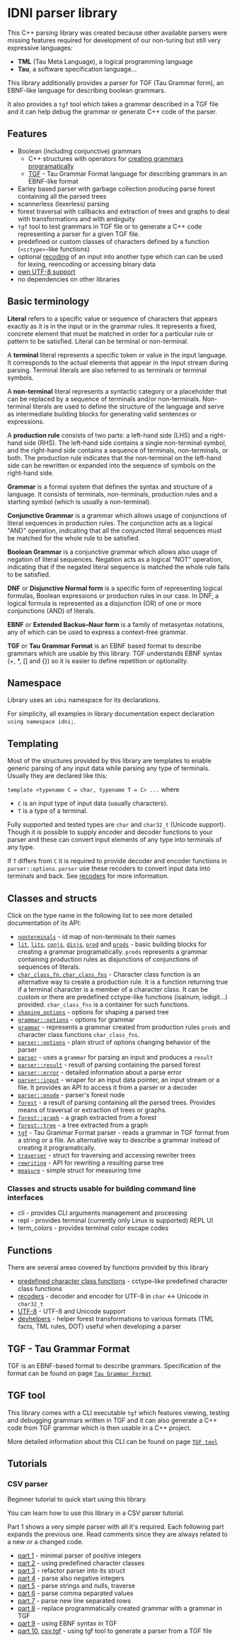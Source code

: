 # IDNI parser library

This C++ parsing library was created because other available parsers were missing features required for development of our non-turing but still very expressive languages:
- **TML** (Tau Meta Language), a logical programming language
- **Tau**, a software specification language...

This library additionally provides a parser for TGF (Tau Grammar form), an EBNF-like language for describing boolean grammars.

It also provides a `tgf` tool which takes a grammar described in a TGF file and it can help debug the grammar or generate C++ code of the parser.


## Features

- Boolean (including conjunctive) grammars
	- C++ structures with operators for [creating grammars programatically](docs/programatic_grammar.md)
	- [TGF](docs/tgf.md) - Tau Grammar Format language for describing grammars in an EBNF-like format
- Earley based parser with garbage collection producing parse forest containing all the parsed trees
- scannerless (lexerless) parsing
- forest traversal with callbacks and extraction of trees and graphs to deal with transformations and with ambiguity
- `tgf` tool to test grammars in TGF file or to generate a C++ code representing a parser for a given TGF file.
- predefined or custom classes of characters defined by a function (`<cctype>`-like functions)
- optional [recoding](docs/recoders.md) of an input into another type which can can be used for lexing, reencoding or accessing binary data
- [own UTF-8 support](docs/utf8.md)
- no dependencies on other libraries


## Basic terminology

**Literal** refers to a specific value or sequence of characters that appears exactly as it is in the input or in the grammar rules. It represents a fixed, concrete element that must be matched in order for a particular rule or pattern to be satisfied.
Literal can be terminal or non-terminal.

A **terminal** literal represents a specific token or value in the input language. It corresponds to the actual elements that appear in the input stream during parsing. Terminal literals are also referred to as terminals or terminal symbols.

A **non-terminal** literal represents a syntactic category or a placeholder that can be replaced by a sequence of terminals and/or non-terminals. Non-terminal literals are used to define the structure of the language and serve as intermediate building blocks for generating valid sentences or expressions.

A **production rule** consists of two parts: a left-hand side (LHS) and a right-hand side (RHS). The left-hand side contains a single non-terminal symbol, and the right-hand side contains a sequence of terminals, non-terminals, or both. The production rule indicates that the non-terminal on the left-hand side can be rewritten or expanded into the sequence of symbols on the right-hand side.

**Grammar** is a formal system that defines the syntax and structure of a language. It consists of terminals, non-terminals, production rules and a starting symbol (which is usually a non-terminal).

**Conjunctive Grammar** is a grammar which allows usage of conjunctions of literal sequences in production rules. The conjunction acts as a logical "AND" operation, indicating that all the conjuncted literal sequences must be matched for the whole rule to be satisfied.

**Boolean Grammar** is a conjunctive grammar which allows also usage of negation of literal sequences. Negation acts as a logical "NOT" operation, indicating that if the negated literal sequence is matched the whole rule fails to be satisfied.

**DNF** or **Disjunctive Normal form** is a specific form of representing logical formulas, Boolean expressions or production rules in our case. In DNF, a logical formula is represented as a disjunction (OR) of one or more conjunctions (AND) of literals.

**EBNF** or **Extended Backus–Naur form** is a family of metasyntax notations, any of which can be used to express a context-free grammar.

**TGF** or **Tau Grammar Format** is an EBNF based format to describe grammars which are usable by this library. TGF understands EBNF syntax (+, *, [] and {}) so it is easier to define repetition or optionality.


## Namespace

Library uses an `idni` namespace for its declarations.

For simplicity, all examples in library documentation expect declaration `using namespace idni;`.


## Templating

Most of the structures provided by this library are templates to enable generic parsing of any input data while parsing any type of terminals. Usually they are declared like this:

`template <typename C = char, typename T = C> ...` where
- `C` is an input type of input data (usually characters).
- `T` is a type of a terminal.

Fully supported and tested types are `char` and `char32_t` (Unicode support). Though it is possible to supply encoder and decoder functions to your parser and these can convert input elements of any type into terminals of any type.

If `T` differs from `C` it is required to provide decoder and encoder functions in `parser::options`. `parser` use these recoders to convert input data into terminals and back. See [recoders](docs/recoders.md) for more information.

<a name="overview-of-types"></a>

## Classes and structs

Click on the type name in the following list to see more detailed documentation of its API:
- [`nonterminals`](docs/nonterminals.md) - id map of non-terminals to their names
- [`lit`](docs/lit.md), [`lits`](docs/lits.md), [`conjs`](docs/conjs.md), [`disjs`](docs/disjs.md), [`prod`](docs/prod.md) and [`prods`](docs/prods.md) - basic building blocks for creating a grammar programatically. `prods` represents a grammar containing production rules as disjunctions of conjunctions of sequences of literals.
- [`char_class_fn`, `char_class_fns`](docs/char_class_fns.md) - Character class function is an alternative way to create a production rule. It is a function returning true if a terminal character is a member of a character class. It can be custom or there are predefined cctype-like functions (isalnum, isdigit...) provided. `char_class_fns` is a container for such functions.
- [`shaping_options`](docs/shaping_options.md) - options for shaping a parsed tree
- [`grammar::options`](docs/grammar_options.md) - options for grammar
- [`grammar`](docs/grammar.md) - represents a grammar created from production rules `prods` and character class functions `char_class_fns`.
- [`parser::options`](docs/parser_options.md) - plain struct of options changing behavior of the parser
- [`parser`](docs/parser.md) - uses a `grammar` for parsing an input and produces a `result`
- [`parser::result`](docs/parser_result.md) - result of parsing containing the parsed forest
- [`parser::error`](docs/parser_error.md) - detailed information about a parse error
- [`parser::input`](docs/parser_input.md) - wraper for an input data pointer, an input stream or a file. It provides an API to access it from a parser or a decoder
- [`parser::pnode`](docs/parser_pnode.md) - parser's forest node
- [`forest`](docs/forest.md) - a result of parsing containing all the parsed trees. Provides means of traversal or extraction of trees or graphs.
- [`forest::graph`](docs/forest_graph.md) - a graph extracted from a forest
- [`forest::tree`](docs/forest_tree.md) - a tree extracted from a graph
- [`tgf`](docs/tgf.md) - Tau Grammar Format parser - reads a grammar in TGF format from a string or a file. An alternative way to describe a grammar instead of creating it programatically.
- [`traverser`](docs/traverser.md) - struct for traversing and accessing rewriter trees
- [`rewriting`](docs/rewriting.md) - API for rewriting a resulting parse tree
- [`measure`](docs/measure.md) - simple struct for measuring time

### Classes and structs usable for building command line interfaces

- cli - provides CLI arguments management and processing
- repl - provides terminal (currently only Linux is supported) REPL UI
- term_colors - provides terminal color escape codes

## Functions

There are several areas covered by functions provided by this library

- [predefined character class functions](docs/charclasses.md) - cctype-like predefined character class functions
- [recoders](docs/recoders.md) - decoder and encoder for UTF-8 in `char` <-> Unicode in `char32_t`
- [UTF-8](docs/utf8.md) - UTF-8 and Unicode support
- [devhelpers](docs/devhelpers.md) - helper forest transformations to various formats (TML facts, TML rules, DOT) useful when developing a parser


## TGF - Tau Grammar Format

TGF is an EBNF-based format to describe grammars. Specification of the format can be found on page [`Tau Grammar Format`](docs/tau_grammar_format.md)


## TGF tool

This library comes with a CLI executable `tgf` which features viewing, testing and debugging grammars written in TGF and it can also generate a C++ code from TGF grammar which is then usable in a C++ project.

More detailed information about this CLI can be found on page [`TGF tool`](docs/tgf_tool.md)


## Tutorials

### CSV parser

Beginner tutorial to quick start using this library.

You can learn how to use this library in a CSV parser tutorial.

Part 1 shows a very simple parser with all it's required.
Each following part expands the previous one.
Read comments since they are always related to a new or a changed code.

- [part 1](examples/csv_parser1/main.cpp) - minimal parser of positive integers
- [part 2](examples/csv_parser2/main.cpp) - using predefined character classes
- [part 3](examples/csv_parser3/main.cpp) - refactor parser into its struct
- [part 4](examples/csv_parser4/main.cpp) - parse also negative integers
- [part 5](examples/csv_parser5/main.cpp) - parse strings and nulls, traverse
- [part 6](examples/csv_parser6/main.cpp) - parse comma separated values
- [part 7](examples/csv_parser7/main.cpp) - parse new line separated rows
- [part 8](examples/csv_parser8/main.cpp) - replace programmatically created grammar with a grammar in TGF
- [part 9](examples/csv_parser9/main.cpp) - using EBNF syntax in TGF
- [part 10](examples/csv_parser10/main.cpp), [csv.tgf](examples/csv_parser10/csv.tgf) - using tgf tool to generate a parser from a TGF file
